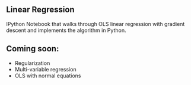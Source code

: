 Linear Regression
---
IPython Notebook that walks through OLS linear regression with gradient descent and implements the algorithm in Python.

## Coming soon:
- Regularization
- Multi-variable regression
- OLS with normal equations
